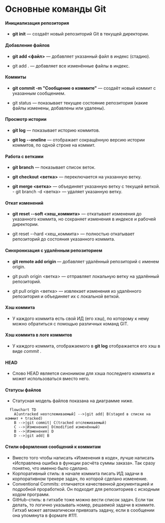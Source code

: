 # Основные команды Git


#### Инициализация репозитория 

- **git init** — создаёт новый репозиторий Git в текущей директории.


#### Добавление файлов 

- **git add <файл>** — добавляет указанный файл в индекс (стадию). 

- git add . — добавляет все изменённые файлы в индекс.


#### Коммиты 

- **git commit -m "Сообщение о коммите"** — создаёт новый коммит с указанным сообщением. 

- git status — показывает текущее состояние репозитория (какие файлы изменены, добавлены или удалены).


#### Просмотр истории 

- **git log** — показывает историю коммитов. 

- **git log --oneline** — отображает сокращённую версию истории коммитов, по одной строке на коммит.


#### Работа с ветками 

- **git branch** — показывает список веток. 

- **git checkout <ветка>** — переключается на указанную ветку. 

- **git merge <ветка>** — объединяет указанную ветку с текущей веткой. - git branch -d <ветка> — удаляет указанную ветку.


#### Откат изменений 

- **git reset --soft <хеш_коммита>** — откатывает изменения до указанного коммита, но сохраняет изменения в индексе и рабочей директории. 

- git reset --hard <хеш_коммита> — полностью откатывает репозиторий до состояния указанного коммита.


#### Синхронизация с удалённым репозиторием 

- **git remote add origin _<url>_** — добавляет удалённый репозиторий с именем origin. 

- git push origin <ветка> — отправляет локальную ветку на удалённый репозиторий. 

- git pull origin <ветка> — извлекает изменения из удалённого репозитория и объединяет их с локальной веткой.


#### Хэш коммита

- У каждого коммита есть свой ИД (его хэш), по которому к нему можно обратиться с помощью различных команд GIT.


#### Хэш коммита в логе коммитов

- У каждого коммита, отображаемого в **git log** отображается его хэш в виде *commit _<hash>_*.


#### HEAD

- Слово HEAD является синонимом для хэша последнего коммита и может использоваться вместо него.


#### Статусы файлов

- Статусная модель файлов показана на диаграмме ниже.

```mermaid
  flowchart TD
    A[untracked неотслеживаемый] -->|git add| B(staged в списке на коммит + tracked)
    B -->|git commit| C(tracked отслеживаемый)
    C -->|Изменения| D(modified изменённый)    
    B -->|Изменения| D
    D -->|git add| B
```

#### Стили оформления сообщений к коммитам

- Вместо того чтобы написать «Изменения в коде», лучше написать «Исправлена ошибка в функции расчёта суммы заказа». Так сразу понятно, что именно было сделано.
- Корпоративный стиль: в начале коммита писать ИД задачи в корпоративном трекере задач, по которой сделано изменение.
- Conventional Commits: отличается качественной документацией и подробной проработкой. Он подходит для репозиториев с исходным кодом программ.
- GitHub-стиль: в гитхабе тоже можно вести список задач. Если так делать, то логично указывать номер, решаемой задачи в коммите. Гитхаб может автоматически привязать задачу, если в сообщении она упомянута в формате *#_111_*.
